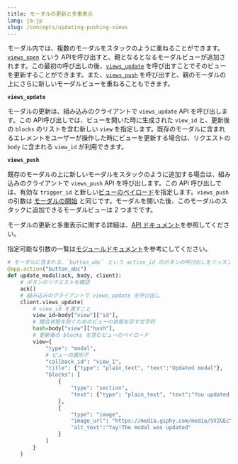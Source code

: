 ```yaml
---
title: モーダルの更新と多重表示
lang: ja-jp
slug: /concepts/updating-pushing-views
---
```


モーダル内では、複数のモーダルをスタックのように重ねることができます。<a href="https://docs.slack.dev/reference/methods/views.open/">`views_open`</a> という APIを呼び出すと、親となるとなるモーダルビューが追加されます。この最初の呼び出しの後、<a href="https://docs.slack.dev/reference/methods/views.update/">`views_update`</a> を呼び出すことでそのビューを更新することができます。また、<a href="https://docs.slack.dev/reference/methods/views.push">`views_push`</a> を呼び出すと、親のモーダルの上にさらに新しいモーダルビューを重ねることもできます。

**`views_update`**

モーダルの更新は、組み込みのクライアントで `views_update` API を呼び出します。この API呼び出しでは、ビューを開いた時に生成された `view_id` と、更新後の `blocks` のリストを含む新しい `view` を指定します。既存のモーダルに含まれるエレメントをユーザーが操作した時にビューを更新する場合は、リクエストの `body` に含まれる `view_id` が利用できます。

**`views_push`**

既存のモーダルの上に新しいモーダルをスタックのように追加する場合は、組み込みのクライアントで `views_push` API を呼び出します。この API 呼び出しでは、有効な `trigger_id` と新しい<a href="https://docs.slack.dev/reference/interaction-payloads/view-interactions-payload/#view_submission">ビューのペイロード</a>を指定します。`views_push` の引数は <a href="#creating-modals">モーダルの開始</a> と同じです。モーダルを開いた後、このモーダルのスタックに追加できるモーダルビューは 2 つまでです。

モーダルの更新と多重表示に関する詳細は、<a href="https://docs.slack.dev/surfaces/modals">API ドキュメント</a>を参照してください。

指定可能な引数の一覧は<a href="https://tools.slack.dev/bolt-python/api-docs/slack_bolt/kwargs_injection/args.html">モジュールドキュメント</a>を参考にしてください。

```python
# モーダルに含まれる、`button_abc` という action_id のボタンの呼び出しをリッスン
@app.action("button_abc")
def update_modal(ack, body, client):
    # ボタンのリクエストを確認
    ack()
    # 組み込みのクライアントで views_update を呼び出し
    client.views_update(
        # view_id を渡すこと
        view_id=body["view"]["id"],
        # 競合状態を防ぐためのビューの状態を示す文字列
        hash=body["view"]["hash"],
        # 更新後の blocks を含むビューのペイロード
        view={
            "type": "modal",
            # ビューの識別子
            "callback_id": "view_1",
            "title": {"type": "plain_text", "text":"Updated modal"},
            "blocks": [
                {
                    "type": "section",
                    "text": {"type": "plain_text", "text":"You updated the modal!"}
                },
                {
                    "type": "image",
                    "image_url": "https://media.giphy.com/media/SVZGEcYt7brkFUyU90/giphy.gif",
                    "alt_text":"Yay!The modal was updated"
                }
            ]
        }
    )
```